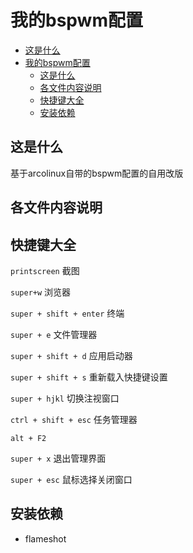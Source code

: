 # 我的bspwm配置
<!-- @import "[TOC]" {cmd="toc" depthFrom=1 depthTo=6 orderedList=false} -->

<!-- code_chunk_output -->
- [这是什么](#这是什么)
- [我的bspwm配置](#我的bspwm配置)
  - [这是什么](#这是什么)
  - [各文件内容说明](#各文件内容说明)
  - [快捷键大全](#快捷键大全)
  - [安装依赖](#安装依赖)

<!-- /code_chunk_output -->
## 这是什么

基于arcolinux自带的bspwm配置的自用改版

## 各文件内容说明

## 快捷键大全

`printscreen` 截图

`super+w` 浏览器

`super + shift + enter` 终端

`super + e` 文件管理器

`super + shift + d` 应用启动器

`super + shift + s` 重新载入快捷键设置

`super + hjkl` 切换注视窗口

`ctrl + shift + esc` 任务管理器

`alt + F2`

`super + x` 退出管理界面

`super + esc` 鼠标选择关闭窗口

## 安装依赖

- flameshot

